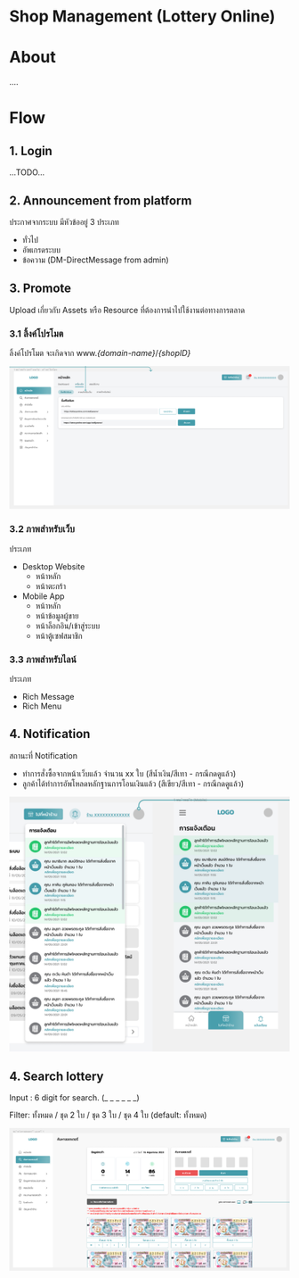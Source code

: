 # Shop Management (Lottery Online)

# About

....

# Flow

## 1. Login

...TODO...

## 2. Announcement from platform

ประกาศจากระบบ มีหัวข้ออยู่ 3 ประเภท

- ทั่วไป
- อัพเกรดระบบ
- ข้อความ (DM-DirectMessage from admin)

## 3. Promote

Upload เกี่ยวกับ Assets หรือ Resource ที่ต้องการนำไปใช้งานต่อทางการตลาด

### 3.1 ลิ้งค์โปรโมต

ลิ้งค์โปรโมต จะเกิดจาก www._{domain-name}_/_{shopID}_

![promoteLink](./images/promoteLink.png)

### 3.2 ภาพสำหรับเว็บ

ประเภท

- Desktop Website
  - หน้าหลัก
  - หน้าตะกร้า
- Mobile App
  - หน้าหลัก
  - หน้าข้อมูลผู้ขาย
  - หน้าล็อกอิน/เข้าสู่ระบบ
  - หน้าตู้เซฟสมาชิก

### 3.3 ภาพสำหรับไลน์

ประเภท

- Rich Message
- Rich Menu

## 4. Notification

สถานะที่ Notification

- ทำการสั่งซื้อจากหน้าเว็บแล้ว จำนวน xx ใบ (สีน้ำเงิน/สีเทา - กรณีกดดูแล้ว)
- ลูกค้าได้ทำการอัพโหลดหลักฐานการโอนเงินแล้ว (สีเขียว/สีเทา - กรณีกดดูแล้ว)

![addShop](./images/Notification.png)

## 4. Search lottery

Input : 6 digit for search. (\_ \_ \_ \_ \_ \_)

Filter: ทั้งหมด / ชุด 2 ใบ / ชุด 3 ใบ / ชุด 4 ใบ (default: ทั้งหมด)

![searchLottery](./images/searchLottery.png)

